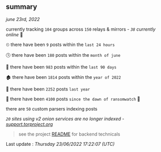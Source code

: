 
## summary
_june 23rd, 2022_

currently tracking `104` groups across `150` relays & mirrors - _`38` currently online_ 📡

⏲ there have been `9` posts within the `last 24 hours`

🕓 there have been `180` posts within the `month of june`

📅 there have been `983` posts within the `last 90 days`

🏚 there have been `1814` posts within the `year of 2022`

🚀 there have been `2252` posts `last year`

🦕 there have been `4100` posts `since the dawn of ransomwatch` 🐣

there are `50` custom parsers indexing posts

_`20` sites using v2 onion services are no longer indexed - [support.torproject.org](https://support.torproject.org/onionservices/v2-deprecation/)_

> see the project [README](https://github.com/jmousqueton/ransomwatch#readme) for backend technicals



Last update : _Thursday 23/06/2022 17:22:07 (UTC)_

